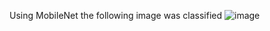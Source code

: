Using MobileNet the following image was classified
![image](https://user-images.githubusercontent.com/74406604/144901562-61baf3d0-292a-4a29-91e7-d0116d96ba5d.png)
